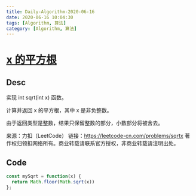 ```yaml
---
title: Daily-Algorithm-2020-06-16
date: 2020-06-16 10:04:30
tags: [Algorithm, 算法]
category: [Algorithm, 算法]
---
```




# [x 的平方根](https://leetcode-cn.com/problems/sqrtx/)

## Desc

实现 int sqrt(int x) 函数。

计算并返回 x 的平方根，其中 x 是非负整数。

由于返回类型是整数，结果只保留整数的部分，小数部分将被舍去。

来源：力扣（LeetCode）
链接：https://leetcode-cn.com/problems/sqrtx
著作权归领扣网络所有。商业转载请联系官方授权，非商业转载请注明出处。



## Code

```js
const mySqrt = function(x) {
  return Math.floor(Math.sqrt(x))
};
```

